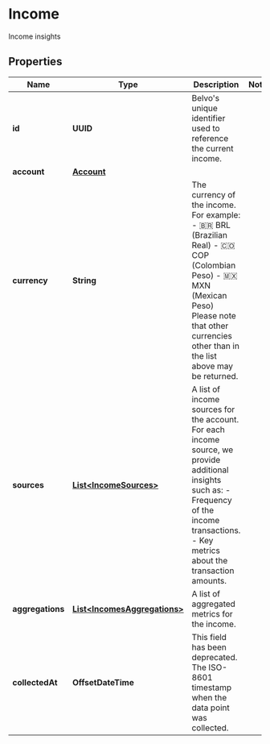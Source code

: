 

# Income

Income insights

## Properties

| Name | Type | Description | Notes |
|------------ | ------------- | ------------- | -------------|
|**id** | **UUID** | Belvo&#39;s unique identifier used to reference the current income. |  |
|**account** | [**Account**](Account.md) |  |  |
|**currency** | **String** | The currency of the income. For example: - 🇧🇷 BRL (Brazilian Real) - 🇨🇴 COP (Colombian Peso) - 🇲🇽 MXN (Mexican Peso)   Please note that other currencies other than in the list above may be returned. |  |
|**sources** | [**List&lt;IncomeSources&gt;**](IncomeSources.md) | A list of income sources for the account.  For each income source, we provide additional insights such as: - Frequency of the income transactions. - Key metrics about the transaction amounts.  |  |
|**aggregations** | [**List&lt;IncomesAggregations&gt;**](IncomesAggregations.md) | A list of aggregated metrics for the income.  |  |
|**collectedAt** | **OffsetDateTime** | This field has been deprecated.  The ISO-8601 timestamp when the data point was collected.  |  |



